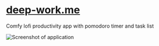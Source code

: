 # [deep-work.me](https://deep-work.me)

Comfy lofi productivity app with pomodoro timer and task list

![Screenshot of application]("./deepwork-client/public/site_screenshot.jpg")

